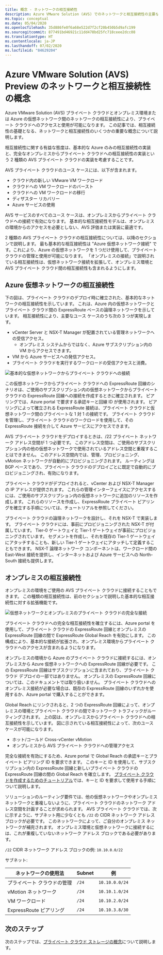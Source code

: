 ```yaml
---
title: 概念 - ネットワークの相互接続性
description: Azure VMware Solution (AVS) でのネットワークと相互接続性の主要な側面とユース ケースについて説明します。
ms.topic: conceptual
ms.date: 05/04/2020
ms.openlocfilehash: 35d886fe0f6a68e522d7f2cf20b450b5d9afc199
ms.sourcegitcommit: 877491bd46921c11dd478bd25fc718ceee2dcc08
ms.translationtype: HT
ms.contentlocale: ja-JP
ms.lasthandoff: 07/02/2020
ms.locfileid: "84629204"
---
```

# <a name="azure-vmware-solution-avs-preview-networking-and-interconnectivity-concepts"></a>Azure VMware Solution (AVS) Preview のネットワークと相互接続性の概念

Azure VMware Solution (AVS) プライベート クラウドとオンプレミス環境または Azure の仮想ネットワーク間のネットワークの相互接続性により、プライベート クラウドへのアクセスと使用が可能になります。 この記事では、相互接続性の基礎となる、ネットワークと相互接続性のいくつかの重要な概念について説明します。

相互接続性に関する有益な態度は、基本的な Azure のみの相互接続性の実装と、完全なオンプレミスからプライベート クラウドへの相互接続性の実装という 2 種類の AVS プライベート クラウドの実装を考慮することです。

AVS プライベート クラウドのユース ケースには、以下が含まれます。
- クラウド内の新しい VMware VM ワークロード
- クラウドへの VM ワークロードのバースト
- クラウドへの VM ワークロードの移行
- ディザスター リカバリー
- Azure サービスの使用

 AVS サービスのすべてのユース ケースは、オンプレミスからプライベート クラウドへの接続で有効になります。 基本的な相互接続性モデルは、オンプレミスの環境からのアクセスを必要としない、AVS 評価または実装に最適です。

2 種類の AVS プライベート クラウドの相互接続性については、以降のセクションで説明します。  最も基本的な相互接続性は "Azure 仮想ネットワーク接続" です。これにより、Azure の仮想ネットワークを 1 つだけ使用して、プライベート クラウドの管理と使用が可能になります。 「オンプレミスの接続」で説明されている相互接続性は、仮想ネットワーク接続を拡張して、オンプレミス環境と AVS プライベート クラウド間の相互接続性も含まれるようにします。

## <a name="azure-virtual-network-interconnectivity"></a>Azure 仮想ネットワークの相互接続性

下の図は、プライベート クラウドのデプロイ時に確立された、基本的なネットワークの相互接続性を示しています。 これは、Azure 内の仮想ネットワークとプライベート クラウド間の ExpressRoute ベースの論理ネットワークを示しています。 相互接続性により、主要なユース ケースのうち次の 3 つが実現します。
- vCenter Server と NSX-T Manager が配置されている管理ネットワークへの受信アクセス。
    - オンプレミス システムからではなく、Azure サブスクリプション内の VM からアクセスできます。
- VM から Azure サービスへの発信アクセス。
- プライベート クラウドを実行するワークロードの受信アクセスと消費。

![基本的な仮想ネットワークからプライベート クラウドへの接続](./media/concepts/adjacency-overview-drawing-single.png)

この仮想ネットワークからプライベート クラウドへの ExpressRoute 回線のシナリオは、ご使用のサブスクリプション内の仮想ネットワークからプライベート クラウドの ExpressRoute 回線への接続を作成するときに確立されます。 ピアリングでは、Azure portal で要求する承認キーと回線 ID が使用されます。 ピアリングによって確立される ExpressRoute 接続は、プライベート クラウドと仮想ネットワーク間のプライベートな 1 対 1 の接続です。 プライベート クラウドを管理し、プライベート クラウドのワークロードを使用して、その ExpressRoute 接続を介して Azure サービスにアクセスできます。

AVS プライベート クラウドをデプロイするときは、/22 プライベート ネットワーク アドレス空間が 1 つ必要です。 このアドレス空間は、ご使用のサブスクリプション内の他の仮想ネットワークで使用されているアドレス空間と重複することはできません。 このアドレス空間内では、管理、プロビジョニング、vMotion ネットワークが自動的にプロビジョニングされます。 ルーティングは BGP ベースであり、プライベート クラウドのデプロイごとに既定で自動的にプロビジョニングされ、有効になります。

プライベート クラウドがデプロイされると、vCenter および NSX-T Manager の IP アドレスが提供されます。 これらの管理インターフェイスにアクセスするには、ご使用のサブスクリプション内の仮想ネットワークに追加のリソースを作成します。 これらのリソースを作成し、ExpressRoute プライベート ピアリングを確立する手順については、チュートリアルを参照してください。

プライベート クラウドの論理ネットワークを設計し、それを NSX-T で実装します。 プライベート クラウドには、事前にプロビジョニングされた NSX-T が付属しています。 Tier-0 ゲートウェイと Tier-1 ゲートウェイが事前にプロビジョニングされています。 セグメントを作成し、それを既存の Tier-1 ゲートウェイにアタッチすることも、新しい Tier-1 ゲートウェイにアタッチして定義することもできます。 NSX-T 論理ネットワーク コンポーネントは、ワークロード間の East-West 接続を提供し、インターネットおよび Azure サービスへの North-South 接続も提供します。 

## <a name="on-premises-interconnectivity"></a>オンプレミスの相互接続性

オンプレミスの環境をご使用の AVS プライベート クラウドに接続することもできます。 この種類の相互接続性は、前のセクションで説明した基本的な相互接続性に対する拡張機能です。

![仮想ネットワークとオンプレミスのプライベート クラウドの完全な接続](./media/concepts/adjacency-overview-drawing-double.png)

プライベート クラウドへの完全な相互接続性を確立するには、Azure portal を使用して、プライベート クラウドの ExpressRoute 回線とオンプレミスの ExpressRoute 回線の間で ExpressRoute Global Reach を有効にします。 この構成により、基本的な接続が拡張され、オンプレミス環境からプライベート クラウドへのアクセスが含まれるようになります。

オンプレミスの環境から Azure のプライベート クラウドに接続するには、オンプレミスから Azure 仮想ネットワークへの ExpressRoute 回線が必要です。 この ExpressRoute 回線はサブスクリプションに含まれており、プライベート クラウド デプロイの一部ではありません。 オンプレミスの ExpressRoute 回線については、このドキュメントでは取り扱いません。 プライベート クラウドへのオンプレミス接続が必要な場合は、既存の ExpressRoute 回線のいずれかを使用するか、Azure portal で購入することができます。

Global Reach にリンクされると、2 つの ExpressRoute 回線によって、オンプレミスの環境とプライベート クラウドの間でネットワーク トラフィックがルーティングされます。 上の図は、オンプレミスからプライベート クラウドへの相互接続性を示しています。 図に示されている相互接続性によって、次のユース ケースが可能になります。

- ホット/コールド Cross-vCenter vMotion
- オンプレミスから AVS プライベート クラウドへの管理アクセス

完全な接続を有効にするため、Azure portal で Global Reach の承認キーとプライベート ピアリング ID を要求できます。 このキーと ID を使用して、サブスクリプション内の ExpressRoute 回線と新しいプライベート クラウドの ExpressRoute 回線の間の Global Reach を確立します。 [プライベート クラウドを作成するためのチュートリアル](tutorial-create-private-cloud.md)では、キーと ID を要求して使用する手順について説明します。

ソリューションのルーティング要件では、他の仮想ネットワークやオンプレミス ネットワークと重複しないように、プライベート クラウドのネットワーク アドレス空間を計画することが求められます。 AVS プライベート クラウドでは、次に示すように、サブネット用に少なくとも `/22` の CIDR ネットワーク アドレス ブロックが必要です。 このネットワークによって、ご自分のオンプレミス ネットワークが補完されます。 オンプレミス環境と仮想ネットワークに接続するには、これが重複していないネットワーク アドレス ブロックである必要があります。

`/22` CIDR ネットワーク アドレス ブロックの例: `10.10.0.0/22`

サブネット:

| ネットワークの使用法             | Subnet | 例        |
| ------------------------- | ------ | -------------- |
| プライベート クラウドの管理            | `/24`    | `10.10.0.0/24`   |
| vMotion ネットワーク       | `/24`    | `10.10.1.0/24`   |
| VM ワークロード | `/24`   | `10.10.2.0/24`   |
| ExpressRoute ピアリング | `/24`    | `10.10.3.8/30`   |

## <a name="next-steps"></a>次のステップ 

次のステップでは、[プライベート クラウド ストレージの概念](concepts-storage.md)について説明します。

<!-- LINKS - external -->
[enable Global Reach]: https://docs.microsoft.com/azure/expressroute/expressroute-howto-set-global-reach

<!-- LINKS - internal -->

